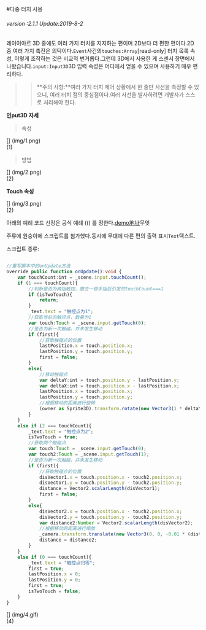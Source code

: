 #다중 터치 사용

###### *version :2.1.1   Update:2019-8-2*

레이이아르 3D 중에도 여러 가지 터치를 지지하는 편이며 2D보다 더 편한 편이다.2D 중 여러 가지 촉진은 의탁이다.`Event`사건의`touches:Array`[read-only] 터치 목록 속성, 이렇게 조작하는 것은 비교적 번거롭다.그런데 3D에서 사용한 게 스센서 장면에서 나왔습니다.`input:Input3D`3D 입력 속성은 어디에서 얻을 수 있으며 사용하기 매우 편리하다.

>>**주의 사항:**여러 가지 터치 제어 상황에서 한 줄만 사선을 측정할 수 있으니, 여러 터치 점의 중심점이다.여러 사선을 발사하려면 개발자가 스스로 처리해야 한다.

**인put3D 자세**

> 속성

[] (img/1.png)<br>(1)

> 방법

[] (img/2.png)<br>(2)

**Touch 속성**

[] (img/3.png)<br>(2)

아래의 예례 코드 선정은 공식 예례 (() 를 정한다.[demo地址](https://layaair2.ldc2.layabox.com/demo2/?language=ch&category=3d&group=MouseInteraction&name=MultiTouch)무엇

주류에 원숭이에 스크립트를 첨가했다.동시에 무대에 다른 편의 출력 표시`Text`텍스트.

스크립트 종류:


```typescript

//重写脚本中的onUpdate方法
override public function onUpdate():void {
    var touchCount:int = _scene.input.touchCount();
    if (1 === touchCount){
        //判断是否为两指触控，撤去一根手指后引发的touchCount===1
        if (isTwoTouch){
            return;
        }
        _text.text = "触控点为1";
        //获取当前的触控点，数量为1
        var touch:Touch = _scene.input.getTouch(0);
        //是否为新一次触碰，并未发生移动
        if (first){
            //获取触碰点的位置
            lastPosition.x = touch.position.x;
            lastPosition.y = touch.position.y;
            first = false;
        }
        else{
            //移动触碰点
            var deltaY:int = touch.position.y - lastPosition.y;
            var deltaX:int = touch.position.x - lastPosition.x;
            lastPosition.x = touch.position.x;
            lastPosition.y = touch.position.y;
            //根据移动的距离进行旋转
            (owner as Sprite3D).transform.rotate(new Vector3(1 * deltaY /2, 1 * deltaX / 2, 0), true, false);
        }
    }
    else if (2 === touchCount){
        _text.text = "触控点为2";
        isTwoTouch = true;
        //获取两个触碰点
        var touch:Touch = _scene.input.getTouch(0);
        var touch2:Touch = _scene.input.getTouch(1);
        //是否为新一次触碰，并未发生移动
        if (first){
            //获取触碰点的位置
            disVector1.x = touch.position.x - touch2.position.x;
            disVector1.y = touch.position.y - touch2.position.y;
            distance = Vector2.scalarLength(disVector1);
            first = false;
        }
        else{
            disVector2.x = touch.position.x - touch2.position.x;
            disVector2.y = touch.position.y - touch2.position.y;
            var distance2:Number = Vector2.scalarLength(disVector2);
            //根据移动的距离进行缩放
            _camera.transform.translate(new Vector3(0, 0, -0.01 * (distance2 - distance)));
            distance = distance2;
        }	
    }
    else if (0 === touchCount){
        _text.text = "触控点归零";
        first = true;
        lastPosition.x = 0;
        lastPosition.y = 0;
        first = true;
        isTwoTouch = false;
    }
}
```


[] (img/4.gif)<br>(4)